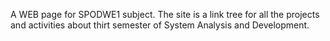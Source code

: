 A WEB page for SPODWE1 subject. The site is a link tree for all the projects and activities about thirt semester of System Analysis and Development.
